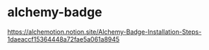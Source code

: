 # alchemy-badge
https://alchemotion.notion.site/Alchemy-Badge-Installation-Steps-1daeaccf15364448a72fae5a061a8945
